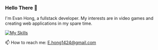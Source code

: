 ### Hello There 👋



I'm Evan Hong, a fullstack developer. My interests are in video games and creating web applications in my spare time.

[![My Skills](https://skillicons.dev/icons?i=js,html,css)](https://skillicons.dev)


📫 How to reach me: E.hong1424@gmail.com




<!--
**EvanS-Hong/EvanS-Hong** is a ✨ _special_ ✨ repository because its `README.md` (this file) appears on your GitHub profile.

Here are some ideas to get you started:

- 🔭 I’m currently working on ...
- 🌱 I’m currently learning ...
- 👯 I’m looking to collaborate on ...
- 🤔 I’m looking for help with ...
- 💬 Ask me about ...
- 📫 How to reach me: ...
- 😄 Pronouns: ...
- ⚡ Fun fact: ...
-->
